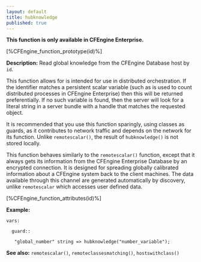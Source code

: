 ```yaml
---
layout: default
title: hubknowledge
published: true
---
```


**This function is only available in CFEngine Enterprise.**

[%CFEngine_function_prototype(id)%]

**Description:** Read global knowledge from the CFEngine Database host by
`id`.

This function allows for is intended for use in distributed orchestration.
If the identifier matches a persistent scalar variable (such as is used to
count distributed processes in CFEngine Enterprise) then this will be returned
preferentially. If no such variable is found, then the server will look for a
literal string in a server bundle with a handle that matches the requested object.

It is recommended that you use this function sparingly, using classes as guards,
as it contributes to network traffic and depends on the network for its function.
Unlike `remotescalar()`, the result of `hubknowledge()` is not stored locally.

This function behaves similarly to the `remotescalar()` function, except that it
always gets its information from the CFEngine Enterprise Database by an encrypted
connection. It is designed for spreading globally calibrated information about
a CFEngine system back to the client machines. The data available through this
channel are generated automatically by discovery, unlike `remotescalar` which
accesses user defined data.


[%CFEngine_function_attributes(id)%]

**Example:**

```cf3
vars:

  guard::

   "global_number" string => hubknowledge("number_variable");
```

**See also:** `remotescalar()`, `remoteclassesmatching()`, `hostswithclass()`
